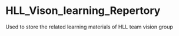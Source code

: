# HLL_Vison_learning_Repertory
Used to store the related learning materials of HLL team vision group
